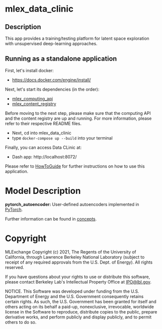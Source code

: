 # mlex_data_clinic

## Description
This app provides a training/testing platform for latent space exploration with
unsupervised deep-learning approaches.

## Running as a standalone application
First, let's install docker:

* https://docs.docker.com/engine/install/

Next, let's start its dependencies (in the order):
* [mlex_computing_api](https://github.com/mlexchange/mlex_computing_api)
* [mlex_content_registry](https://github.com/mlexchange/mlex_content_registry)

Before moving to the next step, please make sure that the computing API and the content 
registry are up and running. For more information, please refer to their respective 
README files.
* Next, cd into mlex_data_clinic
* type `docker-compose up --build` into your terminal

Finally, you can access Data CLinic at:
* Dash app: http://localhost:8072/

Please refer to [HowToGuide](/docs/tasks.md) for further instructions on how
to use this application.

# Model Description
**pytorch_autoencoder:** User-defined autoencoders implemented in [PyTorch](https://pytorch.org).

Further information can be found in [concepts](/docs/concepts.md).

# Copyright
MLExchange Copyright (c) 2021, The Regents of the University of California, through Lawrence Berkeley National Laboratory (subject to receipt of any required approvals from the U.S. Dept. of Energy). All rights reserved.

If you have questions about your rights to use or distribute this software, please contact Berkeley Lab's Intellectual Property Office at IPO@lbl.gov.

NOTICE.  This Software was developed under funding from the U.S. Department of Energy and the U.S. Government consequently retains certain rights.  As such, the U.S. Government has been granted for itself and others acting on its behalf a paid-up, nonexclusive, irrevocable, worldwide license in the Software to reproduce, distribute copies to the public, prepare derivative works, and perform publicly and display publicly, and to permit others to do so.

